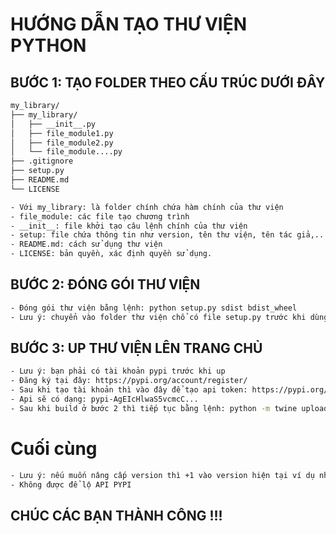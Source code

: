 # HƯỚNG DẪN TẠO THƯ VIỆN PYTHON 

## BƯỚC 1: TẠO FOLDER THEO CẤU TRÚC DƯỚI ĐÂY

```bash
my_library/
├── my_library/
│   ├── __init__.py
│   ├── file_module1.py
│   ├── file_module2.py
│   └── file_module....py
├── .gitignore 
├── setup.py
├── README.md
└── LICENSE

- Với my_library: là folder chính chứa hàm chính của thư viện
- file_module: các file tạo chương trình 
- __init__: file khởi tạo câu lệnh chính của thư viện
- setup: file chứa thông tin như version, tên thư viện, tên tác giả,...
- README.md: cách sử dụng thư viện 
- LICENSE: bản quyền, xác định quyền sử dụng.
```

## BƯỚC 2: ĐÓNG GÓI THƯ VIỆN 

```bash
- Đóng gói thư viện bằng lệnh: python setup.py sdist bdist_wheel
- Lưu ý: chuyển vào folder thư viện chổ có file setup.py trước khi dùng lệnh
```

## BƯỚC 3: UP THƯ VIỆN LÊN TRANG CHỦ 

```bash
- Lưu ý: bạn phải có tài khoản pypi trước khi up 
- Đăng ký tại đây: https://pypi.org/account/register/
- Sau khi tạo tài khoản thì vào đây để tạo api token: https://pypi.org/manage/account/ 
- Api sẽ có dạng: pypi-AgEIcHlwaS5vcmcC...
- Sau khi build ở bước 2 thì tiếp tục bằng lệnh: python -m twine upload dist/* --username __token__ --password <API_token_của_bạn>
```

# Cuối cùng 
```bash
- Lưu ý: nếu muốn nâng cấp version thì +1 vào version hiện tại ví dụ như 0.2.1 thành 0.2.2 thay lẫn trong file 'setup' và 'init'
- Không được để lộ API PYPI
```
## CHÚC CÁC BẠN THÀNH CÔNG !!!
